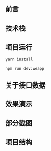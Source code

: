 ## 前言

## 技术栈

## 项目运行
```
yarn install

npm run dev:weapp
```

## 关于接口数据

## 效果演示

## 部分截图

## 项目结构

